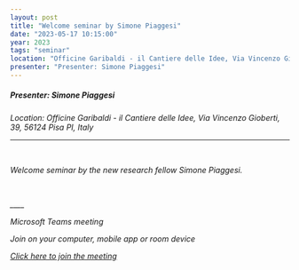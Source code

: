 ```yaml
---
layout: post
title: "Welcome seminar by Simone Piaggesi"
date: "2023-05-17 10:15:00"
year: 2023
tags: "seminar"
location: "Officine Garibaldi - il Cantiere delle Idee, Via Vincenzo Gioberti, 39, 56124 Pisa PI, Italy"
presenter: "Presenter: Simone Piaggesi"
---
```

<h5>Presenter: Simone Piaggesi</h5>
<em>Location: Officine Garibaldi - il Cantiere delle Idee, Via Vincenzo Gioberti, 39, 56124 Pisa PI, Italy<em>
<br>
<hr>

</p><p><br></p><p>Welcome seminar by the new research fellow Simone Piaggesi.</p><p><br></p><p>____ </p><p>Microsoft Teams meeting</p><p>Join on your computer, mobile app or room device</p><p><a href="https://teams.microsoft.com/l/meetup-join/19%3a9a85abed0d8544a8bc86e6f8f42e599d%40thread.tacv2/1684145208358?context=%7b%22Tid%22%3a%22c7456b31-a220-47f5-be52-473828670aa1%22%2c%22Oid%22%3a%22729b4d16-0567-46a8-a742-d2ae1bf09a4a%22%7d" target="_blank"><u>Click here to join the meeting</u></a></p>

                